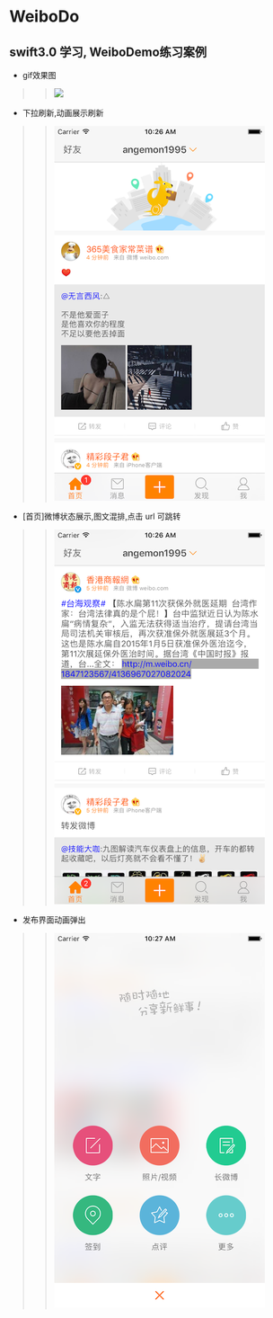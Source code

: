# WeiboDo
## swift3.0 学习, WeiboDemo练习案例
* gif效果图
>> ![](https://github.com/BianJiantao/WeiboDo/blob/master/Image/Weibo.gif?raw=true)
* 下拉刷新,动画展示刷新
>> ![](https://github.com/BianJiantao/WeiboDo/blob/master/Image/refresh.png?raw=true)
* [首页]微博状态展示,图文混排,点击 url 可跳转
>> ![](https://github.com/BianJiantao/WeiboDo/blob/master/Image/home.png?raw=true)
* 发布界面动画弹出
>> ![](https://github.com/BianJiantao/WeiboDo/blob/master/Image/compose.png?raw=true)

